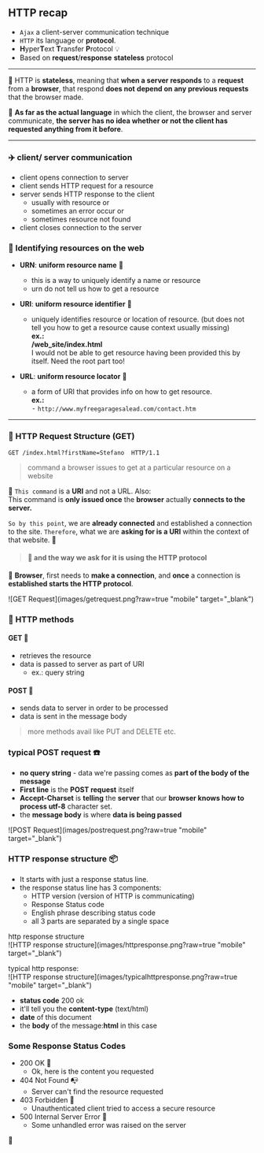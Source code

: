 ## HTTP recap
- `Ajax` a client-server communication technique  
- `HTTP` its language or **protocol**.
- **H**yper**T**ext **T**ransfer **P**rotocol :bulb:
- Based on **request**/**response** **stateless** protocol

<hr>


:electric_plug: HTTP is **stateless**, meaning that **when a server responds** to
a **request** from a **browser**, that respond **does not**
**depend on any previous requests** that the browser made.

:electric_plug: **As far as the actual language** in which the client,
the browser and server communicate, **the server has
no idea whether or not the client has requested
anything from it before**.

<hr>


### :airplane: client/ server communication

- client opens connection to server
- client sends HTTP request for a resource
- server sends HTTP response to the client
    - usually with resource or
    - sometimes an error occur or
    - sometimes resource not found
- client closes connection to the server

### :paperclip: Identifying resources on the web

- **URN**: **uniform resource name** :triangular_flag_on_post:
    - this is a way to uniquely identify a
      name or resource
    - urn do not tell us how to get a resource
  
- **URI**: **uniform resource identifier** :triangular_flag_on_post:
    - uniquely identifies resource or location
      of resource. (but does not tell you how to
      get a resource cause context usually missing)    
      **ex.:**    
      **/web_site/index.html**     
      I would not be able to get resource having
      been provided this by itself. Need the root part too!
- **URL**: **uniform resource locator** :triangular_flag_on_post:
    - a form of URI that provides info on how to get
      resource.    
      **ex.:**   
      <kbd>-</kbd> `http://www.myfreegaragesalead.com/contact.htm`

<hr>

### :circus_tent: HTTP Request Structure (GET)

````
GET /index.html?firstName=Stefano  HTTP/1.1
````

> command a browser issues to get at a particular
resource on a website

:rocket: `This command` is a **URI** and not a URL. Also:                 
This command is **only issued once** the **browser** actually **connects to
the server.**             

`So by this point`, we are **already connected** and established a connection to the site.
`Therefore`, what we are **asking for is a URI** within the context of that website. :rocket:   
> #### :loudspeaker: **and the way we ask for it is using the HTTP protocol**

:electric_plug: **Browser**, first needs to **make a connection**, and **once** a
connection is **established starts the HTTP protocol**.
<br />


![GET Request](images/getrequest.png?raw=true "mobile" target="_blank")
     
### :crossed_flags: HTTP methods

#### GET :key:
- retrieves the resource
- data is passed to server as part of URI
    - ex.: query string

#### POST :key:
- sends data to server in order to be processed
- data is sent in the message body

> more methods avail like PUT and DELETE etc.


### typical POST request :phone:

- **no query string** - data we're passing comes
  as **part of the body of the message**
- **First line** is the **POST request** itself  
- **Accept-Charset** is **telling** the **server** that our
  **browser knows how to process utf-8** character set.
- the **message body** is where **data is being passed**


![POST Request](images/postrequest.png?raw=true "mobile" target="_blank")

### HTTP response structure :package:
     
- It starts with just a response status line.
- the response status line has 3 components:
    - HTTP version (version of HTTP is communicating)
    - Response Status code
    - English phrase describing status code
    - all 3 parts are separated by a single space
     
http response structure    
![HTTP response structure](images/httpresponse.png?raw=true "mobile" target="_blank")
    

typical http response:     
![HTTP response structure](images/typicalhttpresponse.png?raw=true "mobile" target="_blank")   
     
- **status code** 200 ok  
- it'll tell you the **content-type** (text/html)
- **date** of this document
- the **body** of the message:**html** in this case   
     
### Some Response Status Codes
     
- 200 OK :postbox:
    - Ok, here is the content you requested
- 404 Not Found  :mailbox_with_no_mail:
    - Server can't find the resource requested
- 403 Forbidden  :gun:
    - Unauthenticated client tried to access a
      secure resource
- 500 Internal Server Error  :space_invader:
    - Some unhandled error was raised on the server
   
 

      


:100:








     
     
     
     
     
     
     
     
     
     
      



